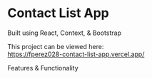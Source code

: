 # Contact List App

Built using React, Context, & Bootstrap 

This project can be viewed here:<br>
https://fperez028-contact-list-app.vercel.app/

Features & Functionality<br>
